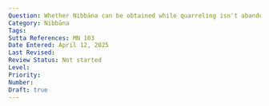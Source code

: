 ```yaml
---
Question: Whether Nibbāna can be obtained while quarreling isn't abandoned?
Category: Nibbāna
Tags:
Sutta References: MN 103
Date Entered: April 12, 2025
Last Revised:
Review Status: Not started
Level: 
Priority: 
Number: 
Draft: true
---
```

